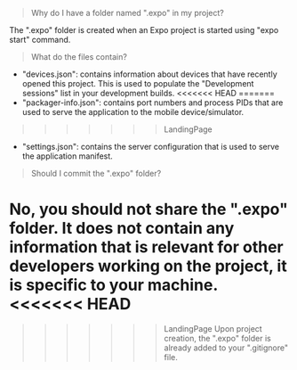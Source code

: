 > Why do I have a folder named ".expo" in my project?

The ".expo" folder is created when an Expo project is started using "expo start" command.

> What do the files contain?

- "devices.json": contains information about devices that have recently opened this project. This is used to populate the "Development sessions" list in your development builds.
<<<<<<< HEAD
=======
- "packager-info.json": contains port numbers and process PIDs that are used to serve the application to the mobile device/simulator.
>>>>>>> LandingPage
- "settings.json": contains the server configuration that is used to serve the application manifest.

> Should I commit the ".expo" folder?

No, you should not share the ".expo" folder. It does not contain any information that is relevant for other developers working on the project, it is specific to your machine.
<<<<<<< HEAD
=======

>>>>>>> LandingPage
Upon project creation, the ".expo" folder is already added to your ".gitignore" file.
